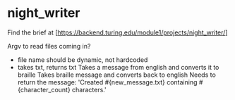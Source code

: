# night_writer

Find the brief at [https://backend.turing.edu/module1/projects/night_writer/]

Argv to read files coming in?
  - file name should be dynamic, not hardcoded
  - takes txt, returns txt
Takes a message from english and converts it to braille
Takes braille message and converts back to english
Needs to return the message:
'Created #{new_message.txt} containing #{character_count} characters.'
